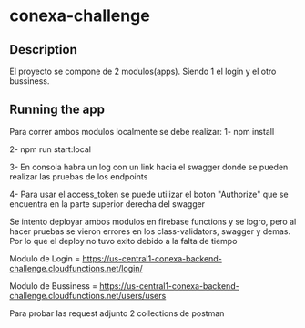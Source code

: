 # conexa-challenge

## Description

El proyecto se compone de 2 modulos(apps). Siendo 1 el login y el otro bussiness.

## Running the app

Para correr ambos modulos localmente se debe realizar:
1- npm install

2- npm run start:local

3- En consola habra un log con un link hacia el swagger donde se pueden realizar las pruebas de los endpoints

4- Para usar el access_token se puede utilizar el boton "Authorize" que se encuentra en la parte superior derecha del swagger


Se intento deployar ambos modulos en firebase functions y se logro, pero al hacer pruebas se vieron errores en los class-validators, swagger y demas.
Por lo que el deploy no tuvo exito debido a la falta de tiempo

Modulo de Login = https://us-central1-conexa-backend-challenge.cloudfunctions.net/login/

Modulo de Bussiness = https://us-central1-conexa-backend-challenge.cloudfunctions.net/users/users

Para probar las request adjunto 2 collections de postman
